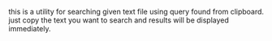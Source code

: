 this is a utility for searching given text file using query found from clipboard. just copy the text you want to search and results will be displayed immediately.
